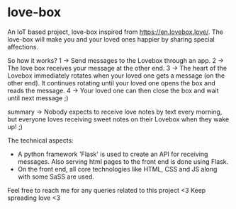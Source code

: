 # love-box
An IoT based project, love-box inspired from https://en.lovebox.love/. The love-box will make you and your loved ones happier by sharing special affections. 

So how it works? 
1 -> Send messages to the Lovebox through an app.
2 -> The love box receives your message at the other end.
3 -> The heart of the Lovebox immediately rotates when your loved one gets a message (on the other end). It continues rotating until your loved one opens the box and reads the message.
4 -> Your loved one can then close the box and wait until next message ;)

summary -> Nobody expects to receive love notes by text every morning, but everyone loves receiving sweet notes on their Lovebox when they wake up! ;)

The technical aspects:
- A python framework 'Flask' is used to create an API for receiving messages.
  Also serving html pages to the front end is done using Flask.
- On the front end, all core technologies like HTML, CSS and JS along with some SaSS are used.

Feel free to reach me for any queries related to this project <3 Keep spreading love <3
